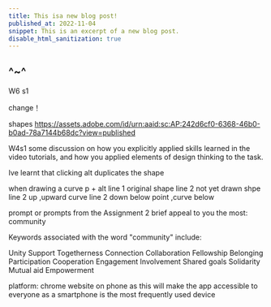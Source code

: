 ```yaml
---
title: This isa new blog post!
published_at: 2022-11-04
snippet: This is an excerpt of a new blog post.
disable_html_sanitization: true
---
```


^~^
---
W6 s1

change！




shapes
https://assets.adobe.com/id/urn:aaid:sc:AP:242d6cf0-6368-46b0-b0ad-78a7144b68dc?view=published


W4s1
 some discussion on how you explicitly applied skills learned in the video tutorials, and how you applied elements of design thinking to the task.

Ive learnt that clicking alt duplicates the shape

when drawing a curve p + alt
 line 1 original shape
line 2 not yet drawn shpe
line 2 up ,upward curve 
line 2 down below point ,curve below


prompt or prompts from the Assignment 2 brief appeal to you the most:
community


Keywords associated with the word "community" include:

Unity
Support
Togetherness
Connection
Collaboration
Fellowship
Belonging
Participation
Cooperation
Engagement
Involvement
Shared goals
Solidarity
Mutual aid
Empowerment


platform:
chrome website on phone as this will make the app accessible to everyone as a smartphone is the most frequently used device


